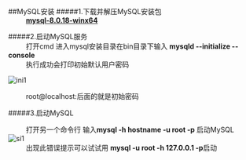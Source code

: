 ##MySQL安装
#####1.下载并解压MySQL安装包<br/>
 &emsp; &emsp; **[mysql-8.0.18-winx64](https://dev.mysql.com/downloads/mysql/)**

#####2.启动MySQL服务<br/>
&emsp; &emsp; 打开cmd 进入mysql安装目录在bin目录下输入 **mysqld --initialize --console**<br/>
&emsp; &emsp; 执行成功会打印初始默认用户密码

 ![ini1](https://github.com/Azurlin/Database_Notes/blob/master/image/ini1.png)

&emsp; &emsp; root@localhost:后面的就是初始密码

#####3.启动MySQL

&emsp; &emsp; 打开另一个命令行 输入**mysql -h hostname -u root -p** 启动MySQL<br/>
 ![si1](https://github.com/Azurlin/Database_Notes/blob/master/image/si1.png)<br/>
&emsp; &emsp; 出现此错误提示可以试试用 **mysql -u root -h 127.0.0.1 -p**启动<br/>
 


